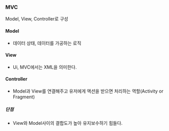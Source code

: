 ### MVC
Model, View, Controller로 구성

#### Model
- 데이터 상태, 데이터를 가공하는 로직

#### View
- Ui, MVC에서는 XML을 의미한다.

#### Controller
- Model과 View를 연결해주고 유저에게 액션을 받으면 처리하는 역할(Activity or Fragment)

##### 단점
- View와 Model사이의 결합도가 높아 유지보수하기 힘들다.